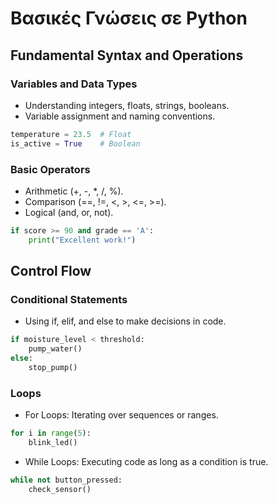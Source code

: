 # Βασικές Γνώσεις σε Python


## Fundamental Syntax and Operations

### Variables and Data Types
- Understanding integers, floats, strings, booleans.
- Variable assignment and naming conventions.

```python
temperature = 23.5  # Float
is_active = True    # Boolean
```

### Basic Operators
- Arithmetic (+, -, *, /, %).
- Comparison (==, !=, <, >, <=, >=).
- Logical (and, or, not).

```python
if score >= 90 and grade == 'A':
    print("Excellent work!")
```

## Control Flow
### Conditional Statements
 - Using if, elif, and else to make decisions in code.
   
```python
if moisture_level < threshold:
    pump_water()
else:
    stop_pump()
```		
### Loops
- For Loops: Iterating over sequences or ranges.

```python
for i in range(5):
    blink_led()
```	
 - While Loops: Executing code as long as a condition is true.

```python
while not button_pressed:
    check_sensor()
```

